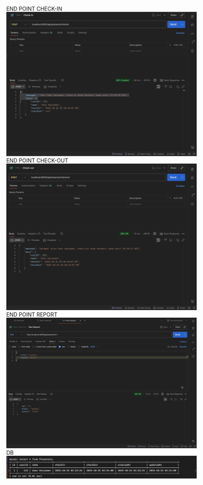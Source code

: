 END POINT CHECK-IN
![end:](../Tugas/ss/checkin-p4.png)
END POINT CHECK-OUT
![end:](../Tugas/ss/checkout-p4.png)
END POINT REPORT
![end:](../Tugas/ss/report-p4.png)
DB
![end:](../Tugas/ss/db-p4.png)
